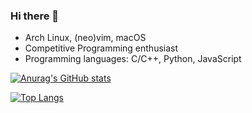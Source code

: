 ### Hi there 👋
- Arch Linux, (neo)vim, macOS
- Competitive Programming enthusiast
- Programming languages: C/C++, Python, JavaScript

[![Anurag's GitHub stats](https://github-readme-stats.vercel.app/api?username=tanp7&show_icons=true&theme=radical)](https://github.com/anuraghazra/github-readme-stats)

[![Top Langs](https://github-readme-stats.vercel.app/api/top-langs/?username=tanp7&layout=compact)](https://github.com/anuraghazra/github-readme-stats)
